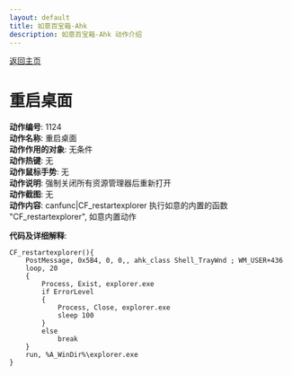 ```yaml
---
layout: default
title: 如意百宝箱-Ahk
description: 如意百宝箱-Ahk 动作介绍
---
```

<link rel="stylesheet" href="../actions/css/atom-one-light.min.css">
<script src="../actions/js/highlight.min.js"></script>
<script>hljs.highlightAll();</script>

[返回主页](../index.md)

# [](#header-2) 重启桌面

**动作编号**: 1124  
**动作名称**: 重启桌面  
**动作作用的对象**: 无条件  
**动作热键**: 无  
**动作鼠标手势**: 无  
**动作说明**: 强制关闭所有资源管理器后重新打开  
**动作截图**: 无  
**动作内容**: canfunc|CF_restartexplorer 
执行如意的内置的函数 "CF_restartexplorer", 如意内置动作  

**代码及详细解释**:  

```Autohotkey
CF_restartexplorer(){
	PostMessage, 0x5B4, 0, 0,, ahk_class Shell_TrayWnd ; WM_USER+436
	loop, 20
	{
		Process, Exist, explorer.exe
		if ErrorLevel
		{
			Process, Close, explorer.exe
			sleep 100
		}
		else
			break
	}
	run, %A_WinDir%\explorer.exe
}
```